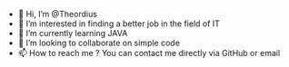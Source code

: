 - 👋 Hi, I’m @Theordius
- 👀 I’m interested in finding a better job in the field of IT
- 🌱 I’m currently learning JAVA
- 💞️ I’m looking to collaborate on simple code 
- 📫 How to reach me ? You can contact me directly via GitHub or email

<!---
Theordius/Theordius is a ✨ special ✨ repository because its `README.md` (this file) appears on your GitHub profile.
You can click the Preview link to take a look at your changes.
--->
